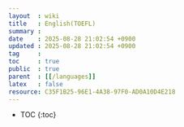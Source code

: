 ```yaml
---
layout  : wiki
title   : English(TOEFL) 
summary : 
date    : 2025-08-28 21:02:54 +0900
updated : 2025-08-28 21:02:54 +0900
tag     : 
toc     : true
public  : true
parent  : [[/languages]]
latex   : false
resource: C35F1B25-96E1-4A38-97F0-AD0A10D4E218
---
```

* TOC
{:toc}

# 
